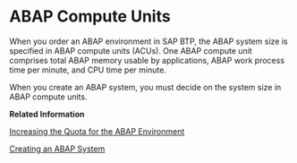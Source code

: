 <!-- loio7d1caa87c4b34366a7cf1b00a93199e2 -->

# ABAP Compute Units

When you order an ABAP environment in SAP BTP, the ABAP system size is specified in ABAP compute units \(ACUs\). One ABAP compute unit comprises total ABAP memory usable by applications, ABAP work process time per minute, and CPU time per minute.

When you create an ABAP system, you must decide on the system size in ABAP compute units.

**Related Information**  


[Increasing the Quota for the ABAP Environment](../20-getting-started/Increasing_the_Quota_for_the_ABAP_Environment_c40cb18.md "Before you can create a service instance for the ABAP environment, you must assign some of the available quota to the subaccount for the ABAP environment.")

[Creating an ABAP System](../20-getting-started/Creating_an_ABAP_System_50b32f1.md "Create a service instance for the ABAP environment from the Service Marketplace.")

